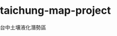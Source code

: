 # taichung-map-project
台中土壤液化潛勢區


<!DOCTYPE html>
<html lang="zh-Hant">
<head>
    <meta charset="UTF-8">
    <meta name="viewport" content="width=device-width, initial-scale=1.0">
    <title>台中市土壤液化潛勢地圖</title>
    <!-- 引入 Leaflet.js -->
    <link rel="stylesheet" href="https://unpkg.com/leaflet@1.9.4/dist/leaflet.css" />
    <script src="https://unpkg.com/leaflet@1.9.4/dist/leaflet.js"></script>
    <style>
        body {
            margin: 0;
            padding: 0;
        }
        #map {
            height: 100vh; /* 地圖全螢幕高度 */
            width: 100%;  /* 地圖全螢幕寬度 */
        }
    </style>
</head>
<body>
    <div id="map"></div>
    <script>
        
        const map = L.map('map').setView([24.147736, 120.673648], 12);

        // 添加 OpenStreetMap 圖層
        L.tileLayer('https://{s}.tile.openstreetmap.org/{z}/{x}/{y}.png', {
            maxZoom: 19,
            attribution: '© OpenStreetMap contributors'
        }).addTo(map);

        // 資料來源、顏色
        const datasets = [
            {
                url: "https://www.geologycloud.tw/api/v1/zh-tw/liquefaction?area=%E8%87%BA%E4%B8%AD&classify=%E9%AB%98%E6%BD%9B%E5%8B%A2&all=true&t=.json",
                color: "red",    // 高潛勢(紅色)
                fillColor: "red"
            },
            {
                url: "https://www.geologycloud.tw/api/v1/zh-tw/liquefaction?area=%E8%87%BA%E4%B8%AD&classify=%E4%B8%AD%E6%BD%9B%E5%8B%A2&all=true&t=.json",
                color: "orange", // 中潛勢(橘色)
                fillColor: "orange"
            },
            {
                url: "https://www.geologycloud.tw/api/v1/zh-tw/liquefaction?area=%E8%87%BA%E4%B8%AD&classify=%E4%BD%8E%E6%BD%9B%E5%8B%A2&all=true&t=.json",
                color: "yellow", // 低潛勢(黃色)
                fillColor: "yellow"
            }
        ];

        datasets.forEach(dataset => {
            fetch(dataset.url)
                .then(response => response.json())
                .then(data => {
                    // 將 GeoJSON 資料加入地圖
                    L.geoJSON(data, {
                        style: {
                            color: dataset.color,
                            fillColor: dataset.fillColor,
                            fillOpacity: 0.5,
                            weight: 1
                        },
                        onEachFeature: (feature, layer) => {
                            // 點擊每個多邊形顯示詳細資訊
                            const properties = feature.properties;
                            const popupContent = `
                                <strong>土壤液化潛勢：</strong>${properties.classify || "未知"}<br>
                                <strong>描述：</strong>${properties.description || "無詳細描述"}
                            `;
                            layer.bindPopup(popupContent);
                        }
                    }).addTo(map);
                })
                .catch(error => console.error(`資料載入失敗 (${dataset.url}):`, error));
        });
    </script>
</body>
</html>
